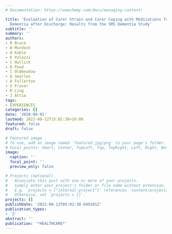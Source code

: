 ```yaml
---
# Documentation: https://wowchemy.com/docs/managing-content/

title: 'Evaluation of Carer Strain and Carer Coping with Medications for People with
  Dementia after Discharge: Results from the SMS Dementia Study'
subtitle: ''
summary: ''
authors:
- R Bruce
- W Murdoch
- A Kable
- K Palazzi
- C Hullick
- D Pond
- C Oldmeadow
- A Searles
- A Fullerton
- S Fraser
- R Ling
- J Attia
tags:
- EXPERIENCES
categories: []
date: '2020-09-01'
lastmod: 2022-08-12T15:02:30+10:00
featured: false
draft: false

# Featured image
# To use, add an image named `featured.jpg/png` to your page's folder.
# Focal points: Smart, Center, TopLeft, Top, TopRight, Left, Right, BottomLeft, Bottom, BottomRight.
image:
  caption: ''
  focal_point: ''
  preview_only: false

# Projects (optional).
#   Associate this post with one or more of your projects.
#   Simply enter your project's folder or file name without extension.
#   E.g. `projects = ["internal-project"]` references `content/project/deep-learning/index.md`.
#   Otherwise, set `projects = []`.
projects: []
publishDate: '2022-08-12T05:02:30.649101Z'
publication_types:
- '2'
abstract: ''
publication: '*HEALTHCARE*'
---
```

